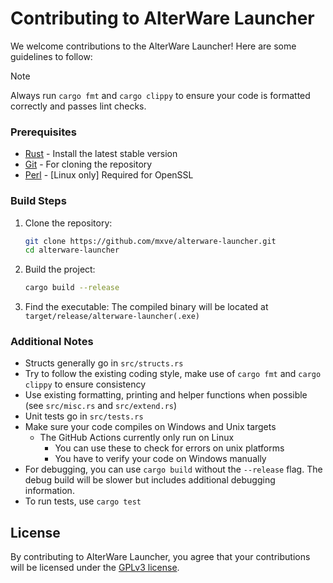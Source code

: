 # Contributing to AlterWare Launcher

We welcome contributions to the AlterWare Launcher! Here are some guidelines to follow:

> [!NOTE]
> Always run `cargo fmt` and `cargo clippy` to ensure your code is formatted correctly and passes lint checks.

### Prerequisites

- [Rust](https://rustup.rs/) - Install the latest stable version
- [Git](https://git-scm.com/) - For cloning the repository
- [Perl](https://www.perl.org/get.html) - [Linux only]  Required for OpenSSL

### Build Steps

1. Clone the repository:
   ```bash
   git clone https://github.com/mxve/alterware-launcher.git
   cd alterware-launcher
   ```

2. Build the project:
   ```bash
   cargo build --release
   ```

3. Find the executable:
   The compiled binary will be located at `target/release/alterware-launcher(.exe)`

### Additional Notes

- Structs generally go in `src/structs.rs`
- Try to follow the existing coding style, make use of `cargo fmt` and `cargo clippy` to ensure consistency
- Use existing formatting, printing and helper functions when possible (see `src/misc.rs` and `src/extend.rs`)
- Unit tests go in `src/tests.rs`
- Make sure your code compiles on Windows and Unix targets
  - The GitHub Actions currently only run on Linux
    - You can use these to check for errors on unix platforms
    - You have to verify your code on Windows manually
- For debugging, you can use `cargo build` without the `--release` flag. The debug build will be slower but includes additional debugging information.
- To run tests, use `cargo test`

## License

By contributing to AlterWare Launcher, you agree that your contributions will be licensed under the [GPLv3 license](LICENSE).
